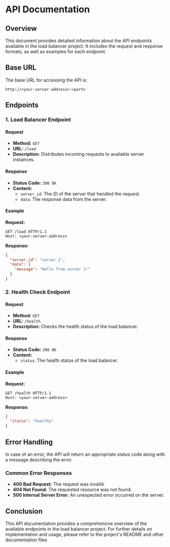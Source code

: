 # API Documentation

## Overview

This document provides detailed information about the API endpoints available in the load balancer project. It includes the request and response formats, as well as examples for each endpoint.

## Base URL

The base URL for accessing the API is:

```
http://<your-server-address>:<port>
```

## Endpoints

### 1. Load Balancer Endpoint

#### Request

- **Method:** `GET`
- **URL:** `/load`
- **Description:** Distributes incoming requests to available server instances.

#### Response

- **Status Code:** `200 OK`
- **Content:**
  - `server_id`: The ID of the server that handled the request.
  - `data`: The response data from the server.

#### Example

**Request:**
```
GET /load HTTP/1.1
Host: <your-server-address>
```

**Response:**
```json
{
  "server_id": "server_1",
  "data": {
    "message": "Hello from server 1!"
  }
}
```

### 2. Health Check Endpoint

#### Request

- **Method:** `GET`
- **URL:** `/health`
- **Description:** Checks the health status of the load balancer.

#### Response

- **Status Code:** `200 OK`
- **Content:**
  - `status`: The health status of the load balancer.

#### Example

**Request:**
```
GET /health HTTP/1.1
Host: <your-server-address>
```

**Response:**
```json
{
  "status": "healthy"
}
```

## Error Handling

In case of an error, the API will return an appropriate status code along with a message describing the error.

### Common Error Responses

- **400 Bad Request:** The request was invalid.
- **404 Not Found:** The requested resource was not found.
- **500 Internal Server Error:** An unexpected error occurred on the server.

## Conclusion

This API documentation provides a comprehensive overview of the available endpoints in the load balancer project. For further details on implementation and usage, please refer to the project's README and other documentation files